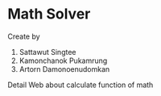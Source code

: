 # Math Solver
Create by
1. Sattawut Singtee 
2. Kamonchanok Pukamrung
3. Artorn Damonoenudomkan

Detail 
Web about calculate function of math 